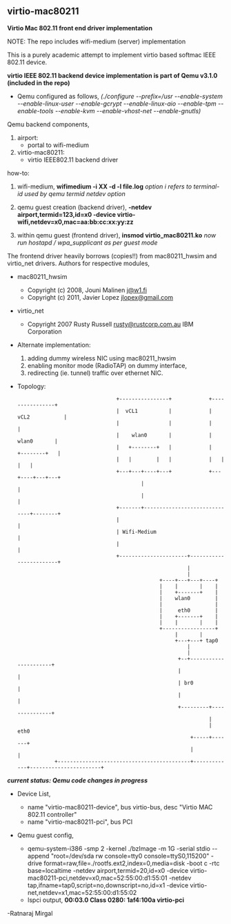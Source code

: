 ## virtio-mac80211
**Virtio Mac 802.11 front end driver implementation**

NOTE: The repo includes wifi-medium (server) implementation

This is a purely academic attempt to implement virtio based softmac IEEE 802.11 device.

**virtio IEEE 802.11 backend device implementation is part of Qemu v3.1.0 (included in the repo)**
- Qemu configured as follows,
	_(./configure --prefix=/usr --enable-system --enable-linux-user --enable-gcrypt --enable-linux-aio --enable-tpm --enable-tools --enable-kvm --enable-vhost-net --enable-gnutls)_

Qemu backend components,
1. airport:
	- portal to wifi-medium
2. virtio-mac80211:
	- virtio IEEE802.11 backend driver

how-to:
1. wifi-medium,
	**wifimedium -i XX -d -l file.log**
	_option i refers to terminal-id used by qemu termid netdev option_

2. qemu guest creation (backend driver),
        **-netdev airport,termid=123,id=x0 -device virtio-wifi,netdev=x0,mac=aa:bb:cc:xx:yy:zz**

3. within qemu guest (frontend driver),
	**insmod virtio_mac80211.ko**
        _now run hostapd / wpa_supplicant as per guest mode_

The frontend driver heavily borrows (copies!!) from mac80211_hwsim and virtio_net drivers.
Authors for respective modules,

- mac80211_hwsim
	- Copyright (c) 2008, Jouni Malinen <j@w1.fi>
	- Copyright (c) 2011, Javier Lopez <jlopex@gmail.com>

- virtio_net
	- Copyright 2007 Rusty Russell <rusty@rustcorp.com.au> IBM Corporation

- Alternate implementation:
	1. adding dummy wireless NIC using mac80211_hwsim
	2. enabling monitor mode (RadioTAP) on dummy interface,
	3. redirecting (ie. tunnel) traffic over ethernet NIC.

- Topology:

                                      +----------------+            +----------------+
                                      |  vCL1          |            | vCL2           |
                                      |                |            |                |
                                      |    wlan0       |            |    wlan0       |
                                      |   +--------+   |            |   +--------+   |
                                      |   |        |   |            |   |        |   |
                                      +---+---+----+---+            +---+----+---+---+
                                              |                              |
                                              |                              |
                                      +-------+------------------------------+--------+
                                      |                                               |
                                      | Wifi-Medium                                   |
                                      |                                               |
                                      +----------------------+------------------------+
                                                             |
                                                             |
                                                    +----+---+---+----+
                                                    |    |       |    |
                                                    |    +-------+    |
                                                    |    wlan0        |
                                                    |                 |
                                                    |     eth0        |
                                                    |    +-------+    |
                                                    |    |       |    |
                                                    +-----------------+
                                                         |       |
                                                         +---+---+ tap0
                                                             |
                                                             |
                                                          +--+----------------------+
                                                          |                         |
                                                          | br0                     |
                                                          |                         |
                                                          +---------+---------------+
                                                                    |
                                                                    |   eth0
                                                              +-----+-------+
                                                              |             |
                  +-------------------------------------------+-------------+-----------------------+

***current status: Qemu code changes in progress***
- Device List,
	- name "virtio-mac80211-device", bus virtio-bus, desc "Virtio MAC 802.11 controller"
	- name "virtio-mac80211-pci", bus PCI

- Qemu guest config,
	- qemu-system-i386 -smp 2 -kernel ./bzImage -m 1G -serial stdio --append "root=/dev/sda rw console=tty0 console=ttyS0,115200" -drive format=raw,file=./rootfs.ext2,index=0,media=disk -boot c -rtc base=localtime -netdev airport,termid=20,id=x0 -device virtio-mac80211-pci,netdev=x0,mac=52:55:00:d1:55:01 -netdev tap,ifname=tap0,script=no,downscript=no,id=x1 -device virtio-net,netdev=x1,mac=52:55:00:d1:55:02
	- lspci output,
		**00:03.0 Class 0280: 1af4:100a virtio-pci**

-Ratnaraj Mirgal
